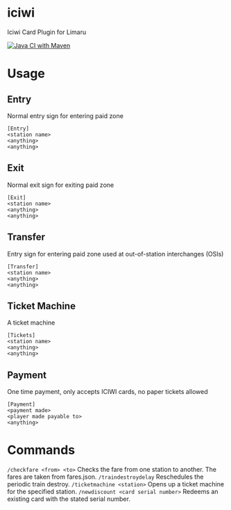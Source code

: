 # iciwi
Iciwi Card Plugin for Limaru

[![Java CI with Maven](https://github.com/Mineshafter61/iciwi/actions/workflows/IciwiBuild.yml/badge.svg)](https://github.com/Mineshafter61/iciwi/actions/workflows/IciwiBuild.yml)

# Usage
## Entry
Normal entry sign for entering paid zone
```
[Entry]
<station name>
<anything>
<anything>
```
## Exit
Normal exit sign for exiting paid zone
```
[Exit]
<station name>
<anything>
<anything>
```
## Transfer
Entry sign for entering paid zone used at out-of-station interchanges (OSIs)
```
[Transfer]
<station name>
<anything>
<anything>
```
## Ticket Machine
A ticket machine
```
[Tickets]
<station name>
<anything>
<anything>
```
## Payment
One time payment, only accepts ICIWI cards, no paper tickets allowed
```
[Payment]
<payment made>
<player made payable to>
<anything>
```
# Commands
`/checkfare <from> <to>` Checks the fare from one station to another. The fares are taken from fares.json.
`/traindestroydelay` Reschedules the periodic train destroy.
`/ticketmachine <station>` Opens up a ticket machine for the specified station.
`/newdiscount <card serial number>` Redeems an existing card with the stated serial number.
